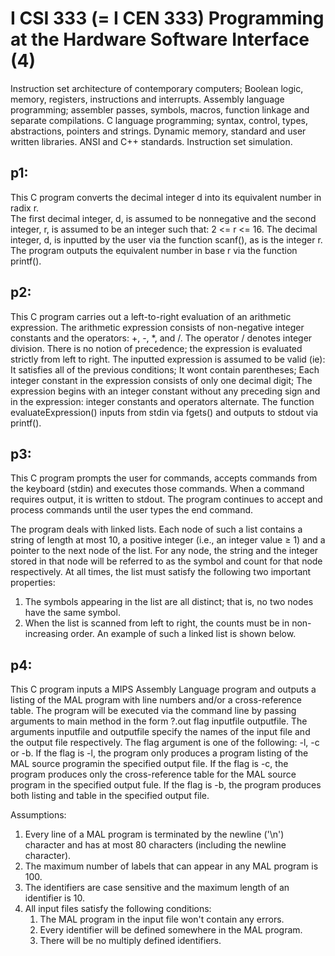 # I CSI 333 (= I CEN 333) Programming at the Hardware Software Interface (4)
Instruction set architecture of contemporary computers; Boolean logic, memory, registers, instructions and interrupts. Assembly language programming; assembler passes, symbols, macros, function linkage and separate compilations. C language programming; syntax, control, types, abstractions, pointers and strings. Dynamic memory, standard and user written libraries. ANSI and C++ standards. Instruction set simulation. 

## p1:
This C program converts the decimal integer d into its equivalent number in radix r.  
The first decimal integer, d, is assumed to be nonnegative and the second integer, r, is assumed 
to be an integer such that: 2 <= r <= 16.  The decimal integer, d, is inputted by the user via 
the function scanf(), as is the integer r. The program outputs the equivalent number in base 
r via the function printf(). 

## p2:
This C program carries out a left-to-right evaluation of an arithmetic expression. 
The arithmetic expression consists of non-negative integer constants and the operators: +, -, *,
and /. The operator / denotes integer division. There is no notion of precedence; the expression 
is evaluated strictly from left to right. The inputted expression is assumed to be valid (ie): It 
satisfies all of the previous conditions; It wont contain parentheses; Each integer constant in 
the expression consists of only one decimal digit; The expression begins with an integer constant 
without any preceding sign and in the expression: integer constants and operators alternate. The 
function evaluateExpression() inputs from stdin via fgets() and outputs to stdout via printf().

## p3:
This C program prompts the user for commands, accepts commands from the keyboard (stdin) 
and executes those commands. When a command requires output, it is written to stdout. The program continues 
to accept and process commands until the user types the end command. 

The program deals with linked lists. Each node of such a list contains a string of length at most 10, a 
positive integer (i.e., an integer value ≥ 1) and a pointer to the next node of the list. For any node, the 
string and the integer stored in that node will be referred to as the symbol and count for that node 
respectively. At all times, the list must satisfy the following two important properties:
	
1.	The symbols appearing in the list are all distinct; that is, no two nodes have the same symbol.
2.	When the list is scanned from left to right, the counts must be in non-increasing order. An example of such a linked list is shown below.

## p4:
This C program inputs a MIPS Assembly Language program and outputs a listing of the MAL program with line numbers
and/or a cross-reference table. The program will be executed via the command line by passing arguments to main method in the form
?.out flag inputfile outputfile. The arguments inputfile and outputfile specify the names of the input file and the output file respectively. The flag argument is one of the following: -l, -c or -b. If the flag is -l, the program only produces a program listing of the MAL source programin the specified output file. If the flag is -c, the program produces only the cross-reference table for the MAL source program in the specified output fule. If the flag is -b, the program produces both listing and table in the specified output file.

Assumptions: 

1. Every line of a MAL program is terminated by the newline ('\n') character and has at most 80 characters (including the newline character). 
2. The maximum number of labels that can appear in any MAL program is 100.
3. The identifiers are case sensitive and the maximum length of an identifier is 10. 
4. All input files  satisfy the following conditions:
    1. The MAL program in the input file won't contain any errors. 
    2. Every identifier will be defined somewhere in the MAL program. 
    3. There will be no multiply defined identifiers. 
